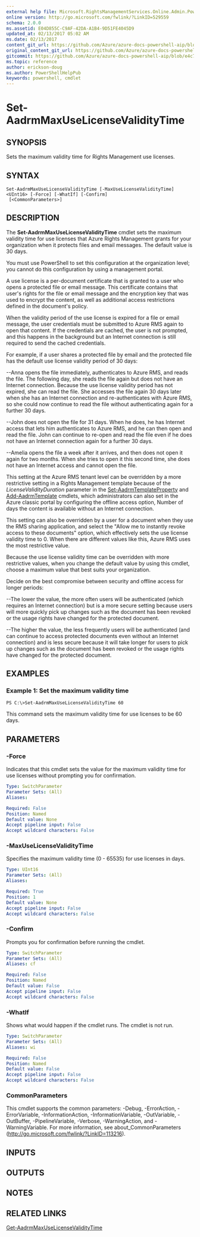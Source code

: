 ```yaml
---
external help file: Microsoft.RightsManagementServices.Online.Admin.PowerShell.dll-Help.xml
online version: http://go.microsoft.com/fwlink/?LinkID=529559
schema: 2.0.0
ms.assetid: E04D855C-C9AF-42DA-A1B4-9D51FE4045D9
updated_at: 02/13/2017 05:02 AM
ms.date: 02/13/2017
content_git_url: https://github.com/Azure/azure-docs-powershell-aip/blob/master/Azure%20Information%20Protection/AADRM/vlatest/Set-AadrmMaxUseLicenseValidityTime.md
original_content_git_url: https://github.com/Azure/azure-docs-powershell-aip/blob/master/Azure%20Information%20Protection/AADRM/vlatest/Set-AadrmMaxUseLicenseValidityTime.md
gitcommit: https://github.com/Azure/azure-docs-powershell-aip/blob/e4c765ba645ee6c466dd1ff7182695aa9e59fb44
ms.topic: reference
author: erickson-doug
ms.author: PowerShellHelpPub
keywords: powershell, cmdlet
---
```


# Set-AadrmMaxUseLicenseValidityTime

## SYNOPSIS
Sets the maximum validity time for Rights Management use licenses.

## SYNTAX

```
Set-AadrmMaxUseLicenseValidityTime [-MaxUseLicenseValidityTime] <UInt16> [-Force] [-WhatIf] [-Confirm]
 [<CommonParameters>]
```

## DESCRIPTION
The **Set-AadrmMaxUseLicenseValidityTime** cmdlet sets the maximum validity time for use licenses that Azure Rights Management grants for your organization when it protects files and email messages. The default value is 30 days.

You must use PowerShell to set this configuration at the organization level; you cannot do this configuration by using a management portal.

A use license is a per-document certificate that is granted to a user who opens a protected file or email message. This certificate contains that user's rights for the file or email message and the encryption key that was used to encrypt the content, as well as additional access restrictions defined in the document's policy.

When the validity period of the use license is expired for a file or email message, the user credentials must be submitted to Azure RMS again to open that content. If the credentials are cached, the user is not prompted, and this happens in the background but an Internet connection is still required to send the cached credentials. 

For example, if a user shares a protected file by email and the protected file has the default use license validity period of 30 days:

--Anna opens the file immediately, authenticates to Azure RMS, and reads the file.
The following day, she reads the file again but does not have an Internet connection.
Because the use license validity period has not expired, she can read the file.
She accesses the file again 30 days later when she has an Internet connection and re-authenticates with Azure RMS, so she could now continue to read the file without authenticating again for a further 30 days.

--John does not open the file for 31 days.
When he does, he has Internet access that lets him authenticates to Azure RMS, and he can then open and read the file.
John can continue to re-open and read the file even if he does not have an Internet connection again for a further 30 days.

--Amelia opens the file a week after it arrives, and then does not open it again for two months.
When she tries to open it this second time, she does not have an Internet access and cannot open the file.

This setting at the Azure RMS tenant level can be overridden by a more restrictive setting in a Rights Management template because of the *LicenseValidityDuration* parameter in the [Set-AadrmTemplateProperty](./Set-AadrmTemplateProperty.md) and [Add-AadrmTemplate](./Add-AadrmTemplate.md) cmdlets, which administrators can also set in the Azure classic portal by configuring the offline access option, Number of days the content is available without an Internet connection.

This setting can also be overridden by a user for a document when they use the RMS sharing application, and select the "Allow me to instantly revoke access to these documents" option, which effectively sets the use license validity time to 0. When there are different values like this, Azure RMS uses the most restrictive value.

Because the use license validity time can be overridden with more restrictive values, when you change the default value by using this cmdlet, choose a maximum value that best suits your organization. 

Decide on the best compromise between security and offline access for longer periods:

--The lower the value, the more often users will be authenticated (which requires an Internet connection) but is a more secure setting because users will more quickly pick up changes such as the document has been revoked or the usage rights have changed for the protected document.

--The higher the value, the less frequently users will be authenticated (and can continue to access protected documents even without an Internet connection) and is less secure because it will take longer for users to pick up changes such as the document has been revoked or the usage rights have changed for the protected document.

## EXAMPLES

### Example 1: Set the maximum validity time
```
PS C:\>Set-AadrmMaxUseLicenseValidityTime 60
```

This command sets the maximum validity time for use licenses to be 60 days.

## PARAMETERS

### -Force
Indicates that this cmdlet sets the value for the maximum validity time for use licenses without prompting you for confirmation.

```yaml
Type: SwitchParameter
Parameter Sets: (All)
Aliases:

Required: False
Position: Named
Default value: None
Accept pipeline input: False
Accept wildcard characters: False
```

### -MaxUseLicenseValidityTime
Specifies the maximum validity time (0 - 65535) for use licenses in days.

```yaml
Type: UInt16
Parameter Sets: (All)
Aliases:

Required: True
Position: 1
Default value: None
Accept pipeline input: False
Accept wildcard characters: False
```

### -Confirm
Prompts you for confirmation before running the cmdlet.

```yaml
Type: SwitchParameter
Parameter Sets: (All)
Aliases: cf

Required: False
Position: Named
Default value: False
Accept pipeline input: False
Accept wildcard characters: False
```

### -WhatIf
Shows what would happen if the cmdlet runs. The cmdlet is not run.

```yaml
Type: SwitchParameter
Parameter Sets: (All)
Aliases: wi

Required: False
Position: Named
Default value: False
Accept pipeline input: False
Accept wildcard characters: False
```

### CommonParameters
This cmdlet supports the common parameters: -Debug, -ErrorAction, -ErrorVariable, -InformationAction, -InformationVariable, -OutVariable, -OutBuffer, -PipelineVariable, -Verbose, -WarningAction, and -WarningVariable. For more information, see about_CommonParameters (http://go.microsoft.com/fwlink/?LinkID=113216).

## INPUTS

## OUTPUTS

## NOTES

## RELATED LINKS

[Get-AadrmMaxUseLicenseValidityTime](./Get-AadrmMaxUseLicenseValidityTime.md)
